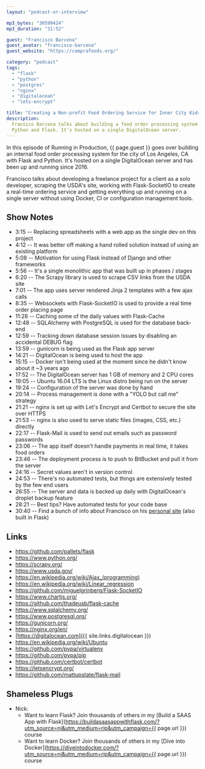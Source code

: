 ```yaml
---
layout: "podcast-or-interview"

mp3_bytes: "30599424"
mp3_duration: "31:52"

guest: "Francisco Barcena"
guest_avatar: "francisco-barcena"
guest_website: "https://comprafoods.org/"

category: "podcast"
tags:
  - "flask"
  - "python"
  - "postgres"
  - "nginx"
  - "digitalocean"
  - "lets-encrypt"

title: "Creating a Non-profit Food Ordering Service for Inner City Kids In LA"
description:
  Fransico Barcena talks about building a food order processing system with
  Python and Flask. It's hosted on a single DigitalOcean server.
---
```


In this episode of Running in Production, {{ page.guest }} goes over building an internal
food order processing system for the city of Los Angeles, CA with Flask and
Python. It's hosted on a single DigitalOcean server and has been up and running
since 2016.

Francisco talks about developing a freelance project for a client as a solo
developer, scraping the USDA's site, working with Flask-SocketIO to create a
real-time ordering service and getting everything up and running on a single
server without using Docker, CI or configuration management tools.

## Show Notes

- 3:15 -- Replacing spreadsheets with a web app as the single dev on this project
- 4:12 -- It was better off making a hand rolled solution instead of using an existing platform
- 5:08 -- Motivation for using Flask instead of Django and other frameworks
- 5:56 -- It's a single monolithic app that was built up in phases / stages
- 6:20 -- The Scrapy library is used to scrape CSV links from the USDA site
- 7:01 -- The app uses server rendered Jinja 2 templates with a few ajax calls
- 8:35 -- Websockets with Flask-SocketIO is used to provide a real time order placing page
- 11:28 -- Caching some of the daily values with Flask-Cache
- 12:48 -- SQLAlchemy with PostgreSQL is used for the database back-end
- 12:59 -- Tracking down database session issues by disabling an accidental DEBUG flag
- 13:59 -- gunicorn is being used as the Flask app server
- 14:21 -- DigitalOcean is being used to host the app
- 15:15 -- Docker isn't being used at the moment since he didn't know about it ~3 years ago
- 17:52 -- The DigitalOcean server has 1 GB of memory and 2 CPU cores
- 19:05 -- Ubuntu 16.04 LTS is the Linux distro being run on the server
- 19:24 -- Configuration of the server was done by hand
- 20:14 -- Process management is done with a "YOLO but call me" strategy 
- 21:21 -- nginx is set up with Let's Encrypt and Certbot to secure the site over HTTPS
- 21:53 -- nginx is also used to serve static files (images, CSS, etc.) directly
- 22:17 -- Flask-Mail is used to send out emails such as password passwords
- 23:06 -- The app itself doesn't handle payments in real time, it takes food orders
- 23:46 -- The deployment process is to push to BitBucket and pull it from the server
- 24:16 -- Secret values aren't in version control
- 24:53 -- There's no automated tests, but things are extensively tested by the few end users
- 26:55 -- The server and data is backed up daily with DigitalOcean's droplet backup feature
- 28:21 -- Best tips? Have automated tests for your code base
- 30:40 -- Find a bunch of info about Francisco on his [personal site](https://losangelescoder.com/) (also built in Flask)

## Links

- <https://github.com/pallets/flask>
- <https://www.python.org/>
- <https://scrapy.org/>
- <https://www.usda.gov/>
- <https://en.wikipedia.org/wiki/Ajax_(programming)>
- <https://en.wikipedia.org/wiki/Linear_regression>
- <https://github.com/miguelgrinberg/Flask-SocketIO>
- <https://www.chartjs.org/>
- <https://github.com/thadeusb/flask-cache>
- <https://www.sqlalchemy.org/>
- <https://www.postgresql.org/>
- <https://gunicorn.org/>
- <https://nginx.org/en/>
- [https://digitalocean.com]({{ site.links.digitalocean }})
- <https://en.wikipedia.org/wiki/Ubuntu>
- <https://github.com/pypa/virtualenv>
- <https://github.com/pypa/pip>
- <https://github.com/certbot/certbot>
- <https://letsencrypt.org/>
- <https://github.com/mattupstate/flask-mail>

## Shameless Plugs

- Nick:
  - Want to learn Flask? Join thousands of others in my
    [Build a SAAS App with Flask](https://buildasaasappwithflask.com/?utm_source=nj&utm_medium=rip&utm_campaign={{ page.url }})
    course
  - Want to learn Docker? Join thousands of others in my
    [Dive into Docker](https://diveintodocker.com/?utm_source=nj&utm_medium=rip&utm_campaign={{ page.url }})
    course
